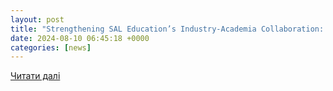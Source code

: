 ```yaml
---
layout: post
title: "Strengthening SAL Education’s Industry-Academia Collaboration: explains Rupesh Vasani, Director, SAL Education"
date: 2024-08-10 06:45:18 +0000
categories: [news]
---
```


[Читати далі](https://apacnewsnetwork.com/2024/08/strengthening-sal-educations-industry-academia-collaboration-explains-rupesh-vasani-director-sal-education/)
